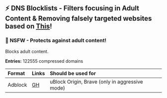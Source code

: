## :zap: DNS Blocklists - Filters focusing in Adult Content & Removing falsely targeted websites based on [This](https://github.com/hagezi/dns-blocklists)!

### :underage: **NSFW - Protects against adult content!** <a name="nsfw"></a>

Blocks adult content.

**Entries:** 122555 compressed domains

| Format | Links | Should be used for |
|:-------|:-----|:----------------|
| Adblock | [GH](https://raw.githubusercontent.com/Parsa307/dns-blocklists/main/adblock/nsfw.txt) | uBlock Origin, Brave (only in aggressive mode) |

